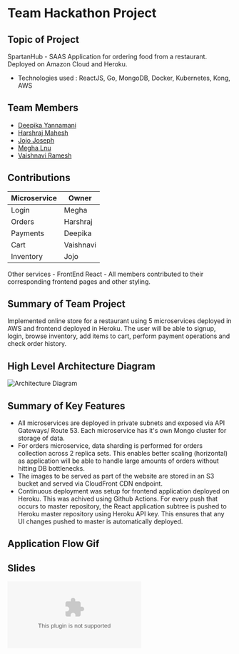 # Team Hackathon Project
## Topic of Project
SpartanHub - SAAS Application for ordering food from a restaurant. Deployed on Amazon Cloud and Heroku.
* Technologies used : ReactJS, Go, MongoDB, Docker, Kubernetes, Kong, AWS

## Team Members
 * [Deepika Yannamani](https://github.com/deepikay912)
 * [Harshraj Mahesh](https://github.com/harshrajm)
 * [Jojo Joseph](https://github.com/jojojoseph94)
 * [Megha Lnu](https://github.com/megha-31)
 * [Vaishnavi Ramesh](https://github.com/iivaishnavii)

## Contributions
Microservice | Owner
-------------|------
Login | Megha
Orders | Harshraj
Payments | Deepika
Cart | Vaishnavi
Inventory | Jojo

Other services - FrontEnd React - All members contributed to their corresponding frontend pages and other styling.

## Summary of Team Project
Implemented online store for a restaurant using 5 microservices deployed in AWS and frontend deployed in Heroku. The user will be able to signup, login, browse inventory, add items to cart, perform payment operations and check order history.

## High Level Architecture Diagram
![Architecture Diagram](https://github.com/nguyensjsu/fa19-281-team-rocket/blob/master/Architecture%20diagram.jpg)

## Summary of Key Features
 * All microservices are deployed in private subnets and exposed via API Gateways/ Route 53. Each microservice has it's own Mongo cluster for storage of data.
 * For orders microservice, data sharding is performed for orders collection across 2 replica sets. This enables better scaling (horizontal) as application will be able to handle large amounts of orders without hitting DB bottlenecks.
 * The images to be served as part of the website are stored in an S3 bucket and served via CloudFront CDN endpoint.
 * Continuous deployment was setup for frontend application deployed on Heroku. This was achived using Github Actions. For every push that occurs to master repository, the React application subtree is pushed to Heroku master repository using Heroku API key. This ensures that any UI changes pushed to master is automatically deployed.

## Application Flow Gif

## Slides
![Slides](https://github.com/nguyensjsu/fa19-281-team-rocket/blob/master/SpartanHub.pptx)
